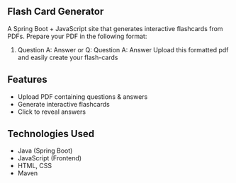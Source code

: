 ## Flash Card Generator
A Spring Boot + JavaScript site that generates interactive flashcards from PDFs.
Prepare your PDF in the following format:
1) Question
A: Answer
 or
Q: Question
A: Answer
Upload this formatted pdf and easily create your flash-cards

## Features
- Upload PDF containing questions & answers
- Generate interactive flashcards
- Click to reveal answers

## Technologies Used
- Java (Spring Boot)
- JavaScript (Frontend)
- HTML, CSS
- Maven
